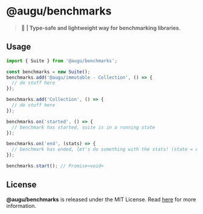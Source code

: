 # @augu/benchmarks
> :whale2: **| Type-safe and lightweight way for benchmarking libraries.**

## Usage
```ts
import { Suite } from '@augu/benchmarks';

const benchmarks = new Suite();
benchmarks.add('@augu/immutable - Collection', () => {
  // do stuff here
});

benchmarks.add('Collection', () => {
  // do stuff here
});

benchmarks.on('started', () => {
  // benchmark has started, suite is in a running state
});

benchmarks.on('end', (stats) => {
  // benchmark has ended, let's do something with the stats! (state = ended)
});

benchmarks.start(); // Promise<void>
```

## License
**@augu/benchmarks** is released under the MIT License. Read [here](/LICENSE) for more information.
